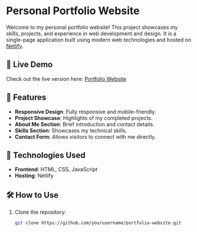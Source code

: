 # Personal Portfolio Website  

Welcome to my personal portfolio website! This project showcases my skills, projects, and experience in web development and design. It is a single-page application built using modern web technologies and hosted on [Netlify](https://sahilmulla-portfolio.netlify.app/).  

## 🔗 Live Demo  
Check out the live version here: [Portfolio Website](https://sahilmulla-portfolio.netlify.app/)  


## 📜 Features  
- **Responsive Design**: Fully responsive and mobile-friendly.  
- **Project Showcase**: Highlights of my completed projects.  
- **About Me Section**: Brief introduction and contact details.  
- **Skills Section**: Showcases my technical skills.  
- **Contact Form**: Allows visitors to connect with me directly.  

## 🚀 Technologies Used  
- **Frontend**: HTML, CSS, JavaScript  
- **Hosting**: Netlify  

## 🛠️ How to Use  
1. Clone the repository:  
   ```bash
   git clone https://github.com/yourusername/portfolio-website.git
